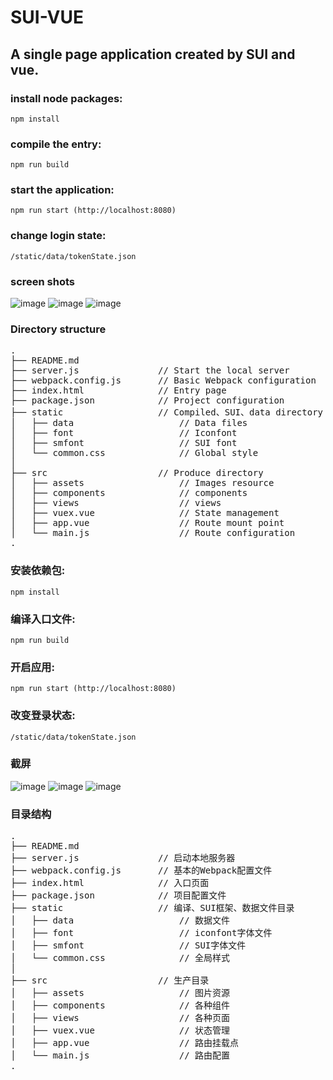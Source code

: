 # SUI-VUE
## A single page application created by SUI and vue.

### install node packages:
	npm install
	
### compile the entry:	
	npm run build
	
### start the application:
	npm run start (http://localhost:8080)
	
### change login state:
	/static/data/tokenState.json

### screen shots
![image](https://raw.githubusercontent.com/Yunshan-Lew/SUI-VUE/master/src/assets/index.jpg)
![image](https://raw.githubusercontent.com/Yunshan-Lew/SUI-VUE/master/src/assets/user.jpg)
![image](https://raw.githubusercontent.com/Yunshan-Lew/SUI-VUE/master/src/assets/content.jpg)
	
### Directory structure
<pre>
.
├── README.md           
├── server.js               // Start the local server
├── webpack.config.js 		// Basic Webpack configuration
├── index.html              // Entry page
├── package.json            // Project configuration
├── static 					// Compiled、SUI、data directory
│	├── data 					// Data files
│	├── font					// Iconfont
│	├── smfont					// SUI font
│	└── common.css				// Global style
│
├── src                   	// Produce directory
│   ├── assets            		// Images resource
│   ├── components        		// components
│   ├── views             		// views
│   ├── vuex.vue          		// State management
│   ├── app.vue           		// Route mount point
│   └── main.js           		// Route configuration
.
</pre>
	
### 安装依赖包:
	npm install
	
### 编译入口文件:	
	npm run build
	
### 开启应用:
	npm run start (http://localhost:8080)
	
### 改变登录状态:
	/static/data/tokenState.json

### 截屏
![image](https://raw.githubusercontent.com/Yunshan-Lew/SUI-VUE/master/src/assets/index.jpg)
![image](https://raw.githubusercontent.com/Yunshan-Lew/SUI-VUE/master/src/assets/user.jpg)
![image](https://raw.githubusercontent.com/Yunshan-Lew/SUI-VUE/master/src/assets/content.jpg)
	
### 目录结构
<pre>
.
├── README.md           
├── server.js               // 启动本地服务器
├── webpack.config.js 		// 基本的Webpack配置文件
├── index.html              // 入口页面
├── package.json            // 项目配置文件
├── static 					// 编译、SUI框架、数据文件目录
│	├── data 					// 数据文件
│	├── font					// iconfont字体文件
│	├── smfont					// SUI字体文件
│	└── common.css				// 全局样式
│
├── src                   	// 生产目录
│   ├── assets            		// 图片资源
│   ├── components        		// 各种组件
│   ├── views             		// 各种页面
│   ├── vuex.vue          		// 状态管理
│   ├── app.vue           		// 路由挂载点
│   └── main.js           		// 路由配置
.
</pre>
